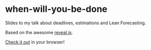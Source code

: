 # when-will-you-be-done
Slides to my talk about deadlines, estimations and Lean Forecasting.

Based on the awesome [reveal.js](http://lab.hakim.se/reveal-js).

[Check it out](http://plaufer1980.github.io/when-will-you-be-done) in your browser!
